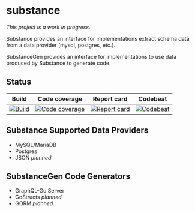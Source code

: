 # substance

_This project is a work in progress._

Substance provides an interface for implementations extract schema data from a data provider (mysql, postgres, etc.).

SubstanceGen provides an interface for implementations to use data produced by Substance to generate code.

## Status

| Build                             | Code coverage                           | Report card                           | Codebeat                           |
| :-------------------------------: | :-------------------------------------: | :-----------------------------------: | :-----------------------------------: |
| [![Build][build-badge]][build-link] | [![Code coverage][cov-badge]][cov-link] | [![Report card][rc-badge]][rc-link]   | [![Codebeat][codebeat-badge]][codebeat-link]   |

[build-badge]: https://travis-ci.org/ahmedalhulaibi/substance.svg?branch=master "Travis-CI build status"
[build-link]: https://travis-ci.org/ahmedalhulaibi/substance "Travis-CI build status link"
[cov-badge]: https://codecov.io/gh/ahmedalhulaibi/substance/branch/master/graph/badge.svg "Code coverage status"
[cov-link]: https://codecov.io/gh/ahmedalhulaibi/substance "Code coverage status"
[rc-badge]: https://goreportcard.com/badge/github.com/ahmedalhulaibi/substance "Report card status"
[rc-link]: https://goreportcard.com/report/github.com/ahmedalhulaibi/substance "Report card status"
[codebeat-badge]: https://codebeat.co/badges/490b4031-5ae5-4fb5-bc46-b2c8802b944f
[codebeat-link]: https://codebeat.co/projects/github-com-ahmedalhulaibi-substance-master

## Substance Supported Data Providers

- MySQL/MariaDB
- Postgres
- JSON _planned_

## SubstanceGen Code Generators

- GraphQL-Go Server 
- GoStructs _planned_
- GORM _planned_
